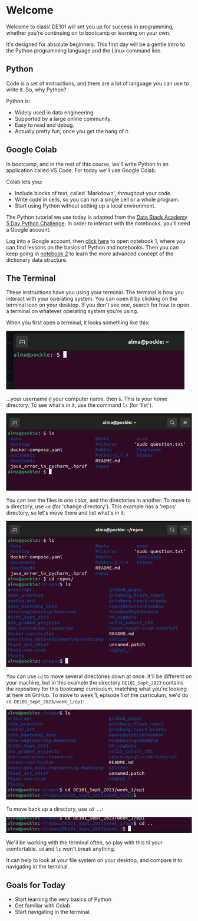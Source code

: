 # Welcome
Welcome to class! DE101 will set you up for success in programming, whether you're continuing on to bootcamp or learning on your own.

It's designed for absolute beginners. This first day will be a gentle intro to the Python programming language and the Linux command line.

## Python
Code is a set of instructions, and there are a lot of language you can use to write it. So, why Python?

Python is:
- Widely used in data engineering.
- Supported by a large online community.
- Easy to read and debug.
- Actually pretty fun, once you get the hang of it.


## Google Colab
In bootcamp, and in the rest of this course, we'll write Python in an application called VS Code. For today we'll use Google Colab.

Colab lets you:
- Include blocks of text, called 'Markdown', throughout your code.
- Write code in cells, so you can run a single cell or a whole program.
- Start using Python without setting up a local environment.

The Python tutorial we use today is adapted from the [Data Stack Academy 5 Day Python Challenge](https://drive.google.com/drive/folders/1FxlXQNr1bgL67o5PcxNDTkRHqhiOLPRR?usp=share_link). In order to interact with the notebooks, you'll need a Google account.

Log into a Google account, then [click here](https://colab.research.google.com/drive/1d-kGaUWYM7SfM38LOOBXvV6ETQH0BQ2n?usp=sharing) to open notebook 1, where you can find lessons on the basics of Python and notebooks. Then you can keep going in [notebook 2](https://colab.research.google.com/drive/1JyqPk1WabYuac9Himwo4bnF_e8ms4-fS?usp=sharing) to learn the more advanced concept of the dictionary data structure.


## The Terminal
These instructions have you using your terminal. The terminal is how you interact with your operating system. You can open it by clicking on the terminal icon on your desktop. If you don't see one, search for how to open a terminal on whatever operating system you're using.

When you first open a terminal, it looks something like this:

![new terminal](./imgs/fresh_terminal.png)

...your username `@` your computer name, then `$`. This is your home directory. To see what's in it, use the command `ls` (for 'list').

![ls example](./imgs/ls.png)

You can see the files in one color, and the directories in another. To move to a directory, use `cd` (for 'change directory'). This example has a 'repos' directory, so let's move there and list what's in it:

![cd and ls example](./imgs/cd_and_ls.png)

You can use `cd` to move several directories down at once. It'll be different on your machine, but in this example the directory `DE101_Sept_2023` contains the repository for this bootcamp curriculum, matching what you're looking at here on GitHub. To move to week 1, episode 1 of the curriculum, we'd do `cd DE101_Sept_2023/week_1/ep1`:

![cd several dirs at once](./imgs/cd_several_directories.png)

To move back up a directory, use `cd ..`:

![cd up a dir](./imgs/cd_up_a_dir.png)

We'll be working with the terminal often, so play with this til your comfortable. `cd` and `ls` won't break anything. 

It can help to look at your file system on your desktop, and compare it to navigating in the terminal.


## Goals for Today
- Start learning the very basics of Python
- Get familiar with Colab
- Start navigating in the terminal.



